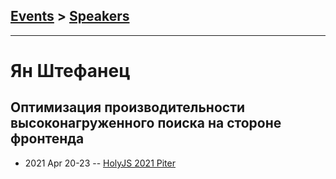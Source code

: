 ## [Events](../README.md) > [Speakers](../speakers.md)
---

# Ян Штефанец

## Оптимизация производительности высоконагруженного поиска на стороне фронтенда
- 2021 Apr 20-23 -- [HolyJS 2021 Piter](https://youtu.be/vruhcLMbwhY)    
